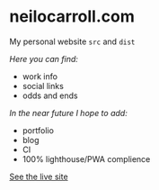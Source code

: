 # neilocarroll.com
My personal website `src` and `dist`

_Here you can find:_
- work info
- social links
- odds and ends

_In the near future I hope to add:_
- portfolio
- blog
- CI
- 100% lighthouse/PWA complience

[See the live site](http://www.neilocarroll.com "Go to neilocarroll.com")

